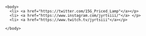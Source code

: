 <hmtl>
  
  <head>
  <title> Jyrin Galleria </title>
    
   
  </head>

  <h1>  </h1>

    <body>
      <li> <a href="https://twitter.com/15G_Priced_Lamp"</a></p>
      <li> <a href="https://www.instagram.com/jyrtsiii/"</a> </p>
      <li> <a href="https://www.twitch.tv/jyrtsiii"</a></p>

    </body>
    
    
    
<hmtl>
